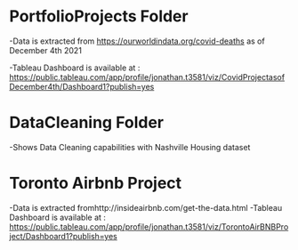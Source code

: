 # PortfolioProjects  Folder
-Data is extracted from https://ourworldindata.org/covid-deaths as of December 4th 2021

-Tableau Dashboard is available at :
https://public.tableau.com/app/profile/jonathan.t3581/viz/CovidProjectasofDecember4th/Dashboard1?publish=yes

# DataCleaning Folder
-Shows Data Cleaning capabilities with Nashville Housing dataset


# Toronto Airbnb Project

-Data is extracted fromhttp://insideairbnb.com/get-the-data.html
-Tableau Dashboard is available at :
https://public.tableau.com/app/profile/jonathan.t3581/viz/TorontoAirBNBProject/Dashboard1?publish=yes
